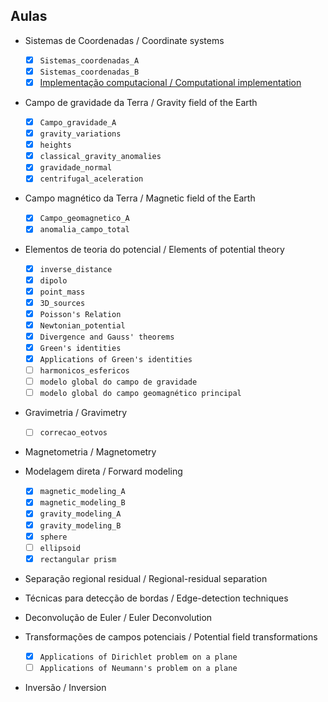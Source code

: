 ## Aulas

* Sistemas de Coordenadas / Coordinate systems
  - [x] `Sistemas_coordenadas_A`
  - [x] `Sistemas_coordenadas_B`
  - [x] [Implementação computacional / Computational implementation](https://github.com/birocoles/coordinates)

* Campo de gravidade da Terra / Gravity field of the Earth
  - [x] `Campo_gravidade_A`
  - [x] `gravity_variations`
  - [x] `heights`
  - [x] `classical_gravity_anomalies`
  - [x] `gravidade_normal`
  - [x] `centrifugal_aceleration`

* Campo magnético da Terra / Magnetic field of the Earth
  - [x] `Campo_geomagnetico_A`
  - [x] `anomalia_campo_total`

* Elementos de teoria do potencial / Elements of potential theory
  - [x] `inverse_distance`
  - [x] `dipolo`
  - [x] `point_mass`
  - [x] `3D_sources`
  - [x] `Poisson's Relation`
  - [x] `Newtonian_potential`
  - [x] `Divergence and Gauss' theorems`
  - [x] `Green's identities`
  - [x] `Applications of Green's identities`
  - [ ] `harmonicos_esfericos`
  - [ ] `modelo global do campo de gravidade`
  - [ ] `modelo global do campo geomagnético principal`

* Gravimetria / Gravimetry
  - [ ] `correcao_eotvos`

* Magnetometria / Magnetometry

* Modelagem direta / Forward modeling
  - [x] `magnetic_modeling_A`
  - [x] `magnetic_modeling_B`
  - [x] `gravity_modeling_A`
  - [x] `gravity_modeling_B`
  - [x] `sphere`
  - [ ] `ellipsoid`
  - [x] `rectangular prism`

* Separação regional residual / Regional-residual separation

* Técnicas para detecção de bordas / Edge-detection techniques

* Deconvolução de Euler / Euler Deconvolution

* Transformações de campos potenciais / Potential field transformations
  - [x] `Applications of Dirichlet problem on a plane`
  - [ ] `Applications of Neumann's problem on a plane`

* Inversão / Inversion
